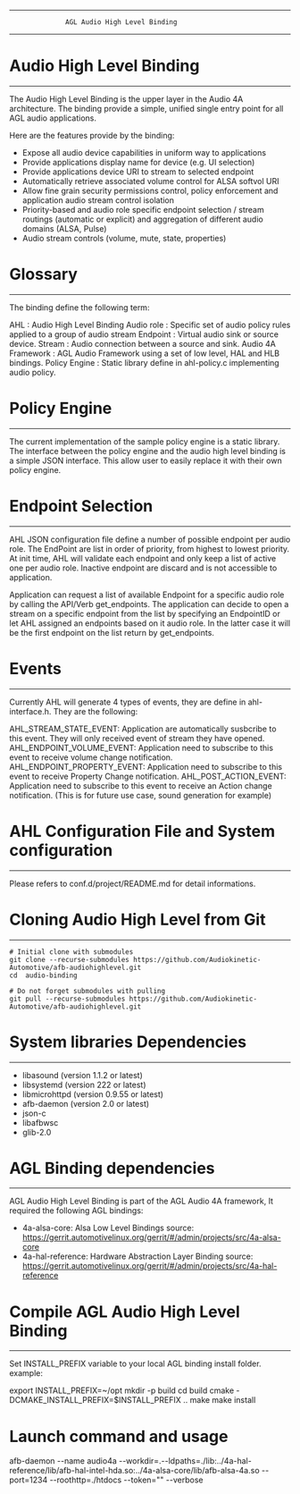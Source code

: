 ------------------------------------------------------------------------
                  AGL Audio High Level Binding
------------------------------------------------------------------------

# Audio High Level Binding
-----------------------------
The Audio High Level Binding is the upper layer in the Audio 4A architecture.
The binding provide a simple, unified single entry point for all AGL audio applications.

Here are the features provide by the binding:

- Expose all audio device capabilities in uniform way to applications
- Provide applications display name for device (e.g. UI selection)
- Provide applications device URI to stream to selected endpoint
- Automatically retrieve associated volume control for ALSA softvol URI
- Allow fine grain security permissions control, policy enforcement and application audio stream control isolation
- Priority-based and audio role specific endpoint selection / stream routings (automatic or explicit) and aggregation of different audio domains (ALSA, Pulse)
- Audio stream controls (volume, mute, state, properties)


# Glossary
-----------------------------
The binding define the following term:

AHL                : Audio High Level Binding
Audio role         : Specific set of audio policy rules applied to a group of audio stream
Endpoint           : Virtual audio sink or source device.
Stream             : Audio connection between a source and sink.
Audio 4A Framework : AGL Audio Framework using a set of low level, HAL and HLB bindings.
Policy Engine      : Static library define in ahl-policy.c implementing audio policy.


# Policy Engine
------------------------------

The current implementation of the sample policy engine is a static library.
The interface between the policy engine and the audio high level binding is a simple JSON interface.
This allow user to easily replace it with their own policy engine.


# Endpoint Selection
------------------------------
AHL JSON configuration file define a number of possible endpoint per audio role. The EndPoint are list in order of priority, from highest to lowest priority. 
At init time, AHL will validate each endpoint and only keep a list of active one per audio role. Inactive endpoint are discard and is not accessible to application.

Application can request a list of available Endpoint for a specific audio role by calling the API/Verb get_endpoints.
The application can decide to open a stream on a specific endpoint from the list by specifying an EndpointID or let AHL assigned an endpoints based on it audio role.
In the latter case it will be the first endpoint on the list return by get_endpoints.

# Events
-------------------------------
Currently AHL will generate 4 types of events, they are define in ahl-interface.h.
They are the following:

AHL_STREAM_STATE_EVENT: Application are automatically susbcribe to this event. They will only received event of stream they have opened.
AHL_ENDPOINT_VOLUME_EVENT: Application need to subscribe to this event to receive volume change notification.
AHL_ENDPOINT_PROPERTY_EVENT: Application need to subscribe to this event to receive Property Change notification.
AHL_POST_ACTION_EVENT: Application need to subscribe to this event to receive an Action change notification. (This is for future use case, sound generation for example)


# AHL Configuration File and System configuration
----------------------------------------------
Please refers to conf.d/project/README.md for detail informations.


# Cloning Audio High Level from Git
-------------------------------------------------------

```
# Initial clone with submodules
git clone --recurse-submodules https://github.com/Audiokinetic-Automotive/afb-audiohighlevel.git
cd  audio-binding

# Do not forget submodules with pulling
git pull --recurse-submodules https://github.com/Audiokinetic-Automotive/afb-audiohighlevel.git

```

# System libraries Dependencies
------------------------------------------------------------------
- libasound (version 1.1.2 or latest)
- libsystemd (version 222 or latest)
- libmicrohttpd (version 0.9.55 or latest)
- afb-daemon (version 2.0 or latest)
- json-c
- libafbwsc
- glib-2.0

# AGL Binding dependencies
-------------------------------------------------------------------
AGL Audio High Level Binding is part of the AGL Audio 4A framework,
It required the following AGL bindings:

- 4a-alsa-core: Alsa Low Level Bindings
  source: https://gerrit.automotivelinux.org/gerrit/#/admin/projects/src/4a-alsa-core
- 4a-hal-reference: Hardware Abstraction Layer Binding
source: https://gerrit.automotivelinux.org/gerrit/#/admin/projects/src/4a-hal-reference   


# Compile AGL Audio High Level Binding
--------------------------------------
Set INSTALL_PREFIX variable to your local AGL binding install folder.
example:

export INSTALL_PREFIX=~/opt
mkdir -p build
cd build
cmake -DCMAKE_INSTALL_PREFIX=$INSTALL_PREFIX ..
make
make install

# Launch command and usage
afb-daemon --name audio4a --workdir=.--ldpaths=./lib:../4a-hal-reference/lib/afb-hal-intel-hda.so:../4a-alsa-core/lib/afb-alsa-4a.so --port=1234 --roothttp=./htdocs --token="" --verbose



